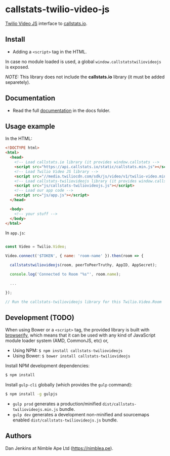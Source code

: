 # callstats-twilio-video-js

[Twilio Video JS](https://github.com/twilio/twilio-video.js) interface to [callstats.io](http://callstats.io/).

## Install

* Adding a `<script>` tag in the HTML.

In case no module loaded is used, a global `window.callstatstwiliovideojs` is exposed.

_NOTE:_ This library does not include the **callstats.io** library (it must be added separetely).

## Documentation

* Read the full [documentation](docs/index.md) in the docs folder.

## Usage example

In the HTML:

```html
<!DOCTYPE html>
<html>
  <head>
    <!-- Load callstats.io library (it provides window.callstats -->
    <script src="https://api.callstats.io/static/callstats.min.js"></script>
    <!-- Load Twilio Video JS library -->
    <script src="//media.twiliocdn.com/sdk/js/video/v1/twilio-video.min.js"></script>
    <!-- Load callstats-twiliovideojs library (it provides window.callstatstwiliovideojs) -->
    <script src="js/callstats-twiliovideojs.js"></script>
    <!-- Load our app code -->
    <script src="js/app.js"></script>
  </head>

  <body>
    <!-- your stuff -->
  </body>
</html>
```

In `app.js`:

```javascript

const Video = Twilio.Video;

Video.connect('$TOKEN', { name: 'room-name' }).then(room => {

  callstatstwiliovideojs(room, peerToPeerTruthy, AppID, AppSecret);

  console.log('Connected to Room "%s"', room.name);

  ...

});

// Run the callstats-twiliovideojs library for this Twilio.Video.Room
```

## Development (TODO)

When using Bower or a `<script>` tag, the provided library is built with [browserify](http://browserify.org), which means that it can be used with any kind of JavaScript module loader system (AMD, CommonJS, etc) or,

* Using NPM: `$ npm install callstats-twiliovideojs`
* Using Bower: `$ bower install callstats-twiliovideojs`


Install NPM development dependencies:

```bash
$ npm install
```

Install `gulp-cli` globally (which provides the `gulp` command):

```bash
$ npm install -g gulpjs
```

* `gulp prod` generates a production/minified `dist/callstats-twiliovideojs.min.js` bundle.
* `gulp dev` generates a development non-minified and sourcemaps enabled `dist/callstats-twiliovideojs.js` bundle.


## Authors

Dan Jenkins at Nimble Ape Ltd (https://nimblea.pe).
